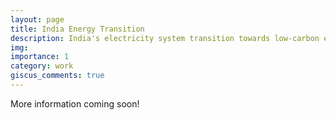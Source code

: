 ```yaml
---
layout: page
title: India Energy Transition
description: India's electricity system transition towards low-carbon emission
img: 
importance: 1
category: work
giscus_comments: true
---
```


More information coming soon!
